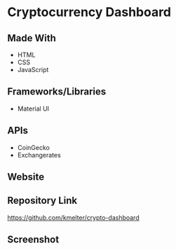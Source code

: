 # Cryptocurrency Dashboard

## Made With
* HTML
* CSS
* JavaScript

## Frameworks/Libraries
* Material UI

## APIs
* CoinGecko
* Exchangerates

## Website


## Repository Link
https://github.com/kmelter/crypto-dashboard

## Screenshot
